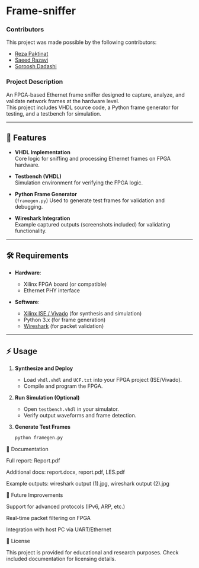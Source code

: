 # Frame-sniffer

### Contributors

This project was made possible by the following contributors:

- [Reza Paktinat](https://github.com/mrpreza)
- [Saeed Razavi](https://github.com/Spitamo)
- [Soroosh Dadashi](https://github.com/sorooshdp)

### Project Description


An FPGA-based Ethernet frame sniffer designed to capture, analyze, and validate network frames at the hardware level.  
This project includes VHDL source code, a Python frame generator for testing, and a testbench for simulation.  

---

## 🚀 Features
- **VHDL Implementation**  
  Core logic for sniffing and processing Ethernet frames on FPGA hardware.  

- **Testbench (VHDL)**  
  Simulation environment for verifying the FPGA logic.  

- **Python Frame Generator**  
  (`framegen.py`) Used to generate test frames for validation and debugging.  

- **Wireshark Integration**  
  Example captured outputs (screenshots included) for validating functionality.  

---


## 🛠️ Requirements

- **Hardware**:  
  - Xilinx FPGA board (or compatible)  
  - Ethernet PHY interface  

- **Software**:  
  - [Xilinx ISE / Vivado](https://www.xilinx.com/) (for synthesis and simulation)  
  - Python 3.x (for frame generation)  
  - [Wireshark](https://www.wireshark.org/) (for packet validation)  

---

## ⚡ Usage

1. **Synthesize and Deploy**  
   - Load `vhdl.vhdl` and `UCF.txt` into your FPGA project (ISE/Vivado).  
   - Compile and program the FPGA.  

2. **Run Simulation (Optional)**  
   - Open `testbench.vhdl` in your simulator.  
   - Verify output waveforms and frame detection.  

3. **Generate Test Frames**  
   ```bash
   python framegen.py
📖 Documentation

Full report: Report.pdf

Additional docs: report.docx, report.pdf, LES.pdf

Example outputs: wireshark output (1).jpg, wireshark output (2).jpg

🔧 Future Improvements

Support for advanced protocols (IPv6, ARP, etc.)

Real-time packet filtering on FPGA

Integration with host PC via UART/Ethernet

📜 License

This project is provided for educational and research purposes.
Check included documentation for licensing details.
